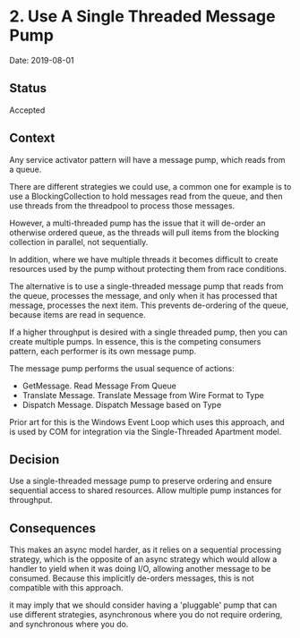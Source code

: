 # 2. Use A Single Threaded Message Pump

Date: 2019-08-01

## Status

Accepted

## Context

Any service activator pattern will have a message pump, which reads from a queue.

There are different strategies we could use, a common one for example is to use a BlockingCollection to hold messages
read from the queue, and then use threads from the threadpool to process those messages.

However, a multi-threaded pump has the issue that it will de-order an otherwise ordered queue, as the threads will pull
items from the blocking collection in parallel, not sequentially.

In addition, where we have multiple threads it becomes difficult to create resources used by the pump without protecting
them from race conditions.

The alternative is to use a single-threaded message pump that reads from the queue, processes the message, and only when
it has processed that message, processes the next item. This prevents de-ordering of the queue, because items are read
in sequence.

If a higher throughput is desired with a single threaded pump, then you can create multiple pumps. In essence, this is
the competing consumers pattern, each performer is its own message pump.

The message pump performs the usual sequence of actions:

- GetMessage. Read Message From Queue
- Translate Message. Translate Message from Wire Format to Type
- Dispatch Message. Dispatch Message based on Type

Prior art for this is the Windows Event Loop which uses this approach, and is used by COM for integration via the
Single-Threaded Apartment model.

## Decision

Use a single-threaded message pump to preserve ordering and ensure sequential access to shared resources. Allow multiple
pump instances for throughput.

## Consequences

This makes an async model harder, as it relies on a sequential processing strategy, which is the opposite of an async
strategy which would allow a handler to yield when it was doing I/O, allowing another message to be consumed. Because
this implicitly de-orders messages, this is not compatible with this approach.

it may imply that we should consider having a 'pluggable' pump that can use different strategies, asynchronous where you
do not require ordering, and synchronous where you do.


